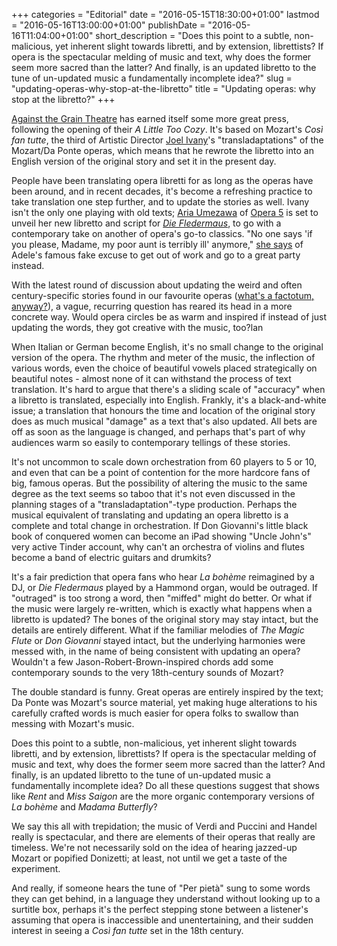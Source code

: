 +++
categories = "Editorial"
date = "2016-05-15T18:30:00+01:00"
lastmod = "2016-05-16T13:00:00+01:00"
publishDate = "2016-05-16T11:04:00+01:00"
short_description = "Does this point to a subtle, non-malicious, yet inherent slight towards libretti, and by extension, librettists? If opera is the spectacular melding of music and text, why does the former seem more sacred than the latter? And finally, is an updated libretto to the tune of un-updated music a fundamentally incomplete idea?"
slug = "updating-operas-why-stop-at-the-libretto"
title = "Updating operas: why stop at the libretto?"
+++

[Against the Grain Theatre](/scene/companies/against-the-grain-theatre/) has earned itself some more great press, following the opening of their *A Little Too Cozy*. It's based on Mozart's *Così fan tutte*, the third of Artistic Director [Joel Ivany](/scene/people/joel-ivany/)'s "transladaptations" of the Mozart/Da Ponte operas, which means that he rewrote the libretto into an English version of the original story and set it in the present day.

People have been translating opera libretti for as long as the operas have been around, and in recent decades, it's become a refreshing practice to take translation one step further, and to update the stories as well. Ivany isn't the only one playing with old texts; [Aria Umezawa](/scene/people/aria-umezawa/) of [Opera 5](/scene/companies/opera-5/) is set to unveil her new libretto and script for [*Die Fledermaus*](/aria-umezawa-opera-5s-die-fledermaus-with-surprises/), to go with a contemporary take on another of opera's go-to classics. "No one says 'if you please, Madame, my poor aunt is terribly ill' anymore," [she says](/aria-umezawa-opera-5s-die-fledermaus-with-surprises/) of Adele's famous fake excuse to get out of work and go to a great party instead. 

With the latest round of discussion about updating the weird and often century-specific stories found in our favourite operas ([what's a factotum, anyway?](http://store.schmopera.com/collections/hoodies/products/what-the-is-a-factotum-hoodie)), a vague, recurring question has reared its head in a more concrete way. Would opera circles be as warm and inspired if instead of just updating the words, they got creative with the music, too?lan

When Italian or German become English, it's no small change to the original version of the opera. The rhythm and meter of the music, the inflection of various words, even the choice of beautiful vowels placed strategically on beautiful notes - almost none of it can withstand the process of text translation. It's hard to argue that there's a sliding scale of "accuracy" when a libretto is translated, especially into English. Frankly, it's a black-and-white issue; a translation that honours the time and location of the original story does as much musical "damage" as a text that's also updated. All bets are off as soon as the language is changed, and perhaps that's part of why audiences warm so easily to contemporary tellings of these stories.

It's not uncommon to scale down orchestration from 60 players to 5 or 10, and even that can be a point of contention for the more hardcore fans of big, famous operas. But the possibility of altering the music to the same degree as the text seems so taboo that it's not even discussed in the planning stages of a "transladaptation"-type production. Perhaps the musical equivalent of translating and updating an opera libretto is a complete and total change in orchestration. If Don Giovanni's little black book of conquered women can become an iPad showing "Uncle John's" very active Tinder account, why can't an orchestra of violins and flutes become a band of electric guitars and drumkits?

It's a fair prediction that opera fans who hear *La bohème* reimagined by a DJ, or *Die Fledermaus* played by a Hammond organ, would be outraged. If "outraged" is too strong a word, then "miffed" might do better. Or what if the music were largely re-written, which is exactly what happens when a libretto is updated? The bones of the original story may stay intact, but the details are entirely different. What if the familiar melodies of *The Magic Flute* or *Don Giovanni* stayed intact, but the underlying harmonies were messed with, in the name of being consistent with updating an opera? Wouldn't a few Jason-Robert-Brown-inspired chords add some contemporary sounds to the very 18th-century sounds of Mozart?

The double standard is funny. Great operas are entirely inspired by the text; Da Ponte was Mozart's source material, yet making huge alterations to his carefully crafted words is much easier for opera folks to swallow than messing with Mozart's music.

Does this point to a subtle, non-malicious, yet inherent slight towards libretti, and by extension, librettists? If opera is the spectacular melding of music and text, why does the former seem more sacred than the latter? And finally, is an updated libretto to the tune of un-updated music a fundamentally incomplete idea? Do all these questions suggest that shows like *Rent* and *Miss Saigon* are the more organic contemporary versions of *La bohème* and *Madama Butterfly*?

We say this all with trepidation; the music of Verdi and Puccini and Handel really is spectacular, and there are elements of their operas that really are timeless. We're not necessarily sold on the idea of hearing jazzed-up Mozart or popified Donizetti; at least, not until we get a taste of the experiment. 

And really, if someone hears the tune of "Per pietà" sung to some words they can get behind, in a language they understand without looking up to a surtitle box, perhaps it's the perfect stepping stone between a listener's assuming that opera is inaccessible and unentertaining, and their sudden interest in seeing a *Così fan tutte* set in the 18th century.
